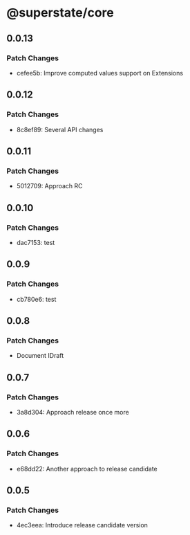 # @superstate/core

## 0.0.13

### Patch Changes

- cefee5b: Improve computed values support on Extensions

## 0.0.12

### Patch Changes

- 8c8ef89: Several API changes

## 0.0.11

### Patch Changes

- 5012709: Approach RC

## 0.0.10

### Patch Changes

- dac7153: test

## 0.0.9

### Patch Changes

- cb780e6: test

## 0.0.8

### Patch Changes

- Document IDraft

## 0.0.7

### Patch Changes

- 3a8d304: Approach release once more

## 0.0.6

### Patch Changes

- e68dd22: Another approach to release candidate

## 0.0.5

### Patch Changes

- 4ec3eea: Introduce release candidate version
